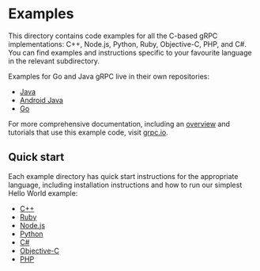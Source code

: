 # Examples

This directory contains code examples for all the C-based gRPC implementations: C++, Node.js, Python, Ruby, Objective-C, PHP, and C#. You can find examples and instructions specific to your
favourite language in the relevant subdirectory.

Examples for Go and Java gRPC live in their own repositories:

* [Java](https://github.com/grpc/grpc-java/tree/master/examples)
* [Android Java](https://github.com/grpc/grpc-java/tree/master/examples/android)
* [Go](https://github.com/grpc/grpc-go/tree/master/examples)

For more comprehensive documentation, including an [overview](http://www.grpc.io/docs/) and tutorials that use this example code, visit [grpc.io](http://www.grpc.io/docs/).

## Quick start

Each example directory has quick start instructions for the appropriate language, including installation instructions and how to run our simplest Hello World example:

* [C++](cpp)
* [Ruby](ruby)
* [Node.js](node)
* [Python](python/helloworld)
* [C#](csharp)
* [Objective-C](objective-c/helloworld)
* [PHP](php)



